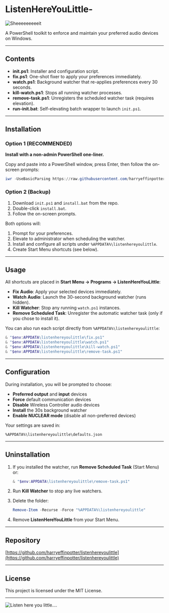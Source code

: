 # ListenHereYouLittle-

![Sheeeeeeeeeit](https://media1.giphy.com/media/FzXa3cs6ux2so/giphy.gif)

A PowerShell toolkit to enforce and maintain your preferred audio devices on Windows.

---

## Contents

* **init.ps1**: Installer and configuration script.
* **fix.ps1**: One-shot fixer to apply your preferences immediately.
* **watch.ps1**: Background watcher that re-applies preferences every 30 seconds.
* **kill-watch.ps1**: Stops all running watcher processes.
* **remove-task.ps1**: Unregisters the scheduled watcher task (requires elevation).
* **run-init.bat**: Self-elevating batch wrapper to launch `init.ps1`.

---

## Installation

### Option 1 (RECOMMENDED)

**Install with a non-admin PowerShell one-liner.**

Copy and paste into a PowerShell window, press Enter, then follow the on-screen prompts:

```powershell
iwr -UseBasicParsing https://raw.githubusercontent.com/harryeffinpotter/listenhereyoulittle/refs/heads/master/init.ps1 | iex
```

### Option 2 (Backup)

1. Download `init.ps1` and `install.bat` from the repo.
2. Double-click `install.bat`.
3. Follow the on-screen prompts.

Both options will:

1. Prompt for your preferences.
2. Elevate to administrator when scheduling the watcher.
3. Install and configure all scripts under `%APPDATA%\listenhereyoulittle`.
4. Create Start Menu shortcuts (see below).

---

## Usage

All shortcuts are placed in **Start Menu → Programs → ListenHereYouLittle**:

* **Fix Audio**: Apply your selected devices immediately.
* **Watch Audio**: Launch the 30-second background watcher (runs hidden).
* **Kill Watcher**: Stop any running `watch.ps1` instances.
* **Remove Scheduled Task**: Unregister the automatic watcher task (only if you chose to install it).

You can also run each script directly from `%APPDATA%\listenhereyoulittle`:

```powershell
& "$env:APPDATA\listenhereyoulittle\fix.ps1"
& "$env:APPDATA\listenhereyoulittle\watch.ps1"
& "$env:APPDATA\listenhereyoulittle\kill-watch.ps1"
& "$env:APPDATA\listenhereyoulittle\remove-task.ps1"
```

---

## Configuration

During installation, you will be prompted to choose:

* **Preferred output** and **input** devices
* **Force** default communication devices
* **Disable** Wireless Controller audio devices
* **Install** the 30s background watcher
* **Enable NUCLEAR mode** (disable all non-preferred devices)

Your settings are saved in:

```text
%APPDATA%\listenhereyoulittle\defaults.json
```

---

## Uninstallation

1. If you installed the watcher, run **Remove Scheduled Task** (Start Menu) or:

   ```powershell
   & "$env:APPDATA\listenhereyoulittle\remove-task.ps1"
   ```

2. Run **Kill Watcher** to stop any live watchers.

3. Delete the folder:

   ```powershell
   Remove-Item -Recurse -Force "%APPDATA%\listenhereyoulittle"
   ```

4. Remove **ListenHereYouLittle** from your Start Menu.

---

## Repository

[https://github.com/harryeffinpotter/listenhereyoulittle](https://github.com/harryeffinpotter/listenhereyoulittle)

---

## License

This project is licensed under the MIT License.

---

![Listen here you little....](https://external-preview.redd.it/1-b8ieJfbcQxNFx76wzuewNDD6IjunsgBe-V6PZYQoY.png?width=640\&crop=smart\&auto=webp\&s=67acf4cc695aa3920751b7fe902db3be9ae2e896)
